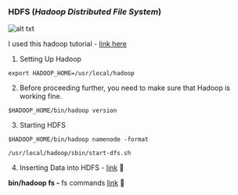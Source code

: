 
### HDFS (*Hadoop Distributed File System*)

![alt txt](http://getindata.com/wp-content/uploads/2014/09/hadoop-hdfs-post-1.jpg)

I used this hadoop tutorial - [link here](https://www.tutorialspoint.com/hadoop/index.htm)

1. Setting Up Hadoop

`export HADOOP_HOME=/usr/local/hadoop`

2. Before proceeding further, you need to make sure that Hadoop is working fine.

`$HADOOP_HOME/bin/hadoop version`

3. Starting HDFS

`$HADOOP_HOME/bin/hadoop namenode -format`

`/usr/local/hadoop/sbin/start-dfs.sh`

4. Inserting Data into HDFS - [link](https://www.tutorialspoint.com/hadoop/hadoop_hdfs_operations.htm) :link:


**bin/hadoop fs -** fs commands [link](https://hadoop.apache.org/docs/r2.4.1/hadoop-project-dist/hadoop-common/FileSystemShell.html) :link:
